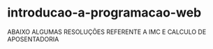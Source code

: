# introducao-a-programacao-web

ABAIXO ALGUMAS RESOLUÇÕES REFERENTE A IMC E CALCULO DE APOSENTADORIA


